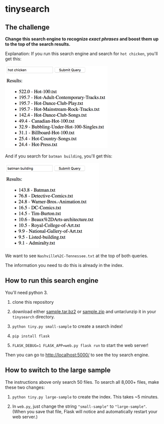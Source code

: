 # tinysearch

## The challenge

**Change this search engine to recognize *exact phrases*
and boost them up to the top of the search results.**

Explanation: If you run this search engine and search for `hot chicken`,
you'll get this:

![picture of search results](images/hot-chicken.png)

And if you search for `batman building`, you'll get this:

![picture of search results](images/batman-building.png)

We want to see `Nashville%2C-Tennessee.txt` at the top of both queries.

The information you need to do this is already in the index.


## How to run this search engine

You'll need python 3.

1.  clone this repository

2.  download either
    [sample.tar.bz2](https://www.dropbox.com/s/uk5ns6u597z1rwp/sample.tar.bz2?dl=1)
    or
    [sample.zip](https://www.dropbox.com/s/cn6n2xjjyyz3c13/sample.zip?dl=1)
    and untar/unzip it in your `tinysearch` directory.

3.  `python tiny.py small-sample`
    to create a search index!

4.  `pip install flask`

5.  `FLASK_DEBUG=1 FLASK_APP=web.py flask run`
    to start the web server!

Then you can go to <http://localhost:5000/> to see the toy search engine.


## How to switch to the large sample

The instructions above only search 50 files.
To search all 8,000+ files, make these two changes:

1.  `python tiny.py large-sample`
    to create the index. This takes ~5 minutes.

2.  In `web.py`, just change the string `"small-sample"` to `"large-sample"`.
    (When you save that file, Flask will notice
    and automatically restart your web server.)

